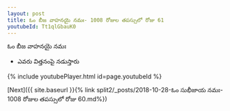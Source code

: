 ```yaml
---
layout: post
title: ఓం బీజ వాహనయై నమః- 1008 రోజుల తపస్సులో రోజు 61
youtubeId: Tt1qlGbauK0
---
```

 
 
 ఓం బీజ వాహనయై నమః  
 
 -  ఎవరు విత్తనంపై నడుస్తారు 
 
  
 
  
 
 
 
 
 
 


{% include youtubePlayer.html id=page.youtubeId %}
 
[Next]({{ site.baseurl }}{% link  split2/_posts/2018-10-28-ఓం సుభీజాయ నమః- 1008 రోజుల తపస్సులో రోజు 60.md%})
 

